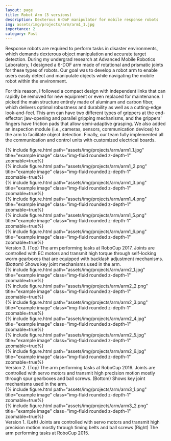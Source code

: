 ```yaml
---
layout: page
title: Robot Arm (3 versions)
description: Dexterous 6-DoF manipulator for mobile response robots
img: assets/img/projects/arm/arm1_1.jpg
importance: 2
category: Past
---
```


Response robots are required to perform tasks in disaster environments, which demands dexterous object manipulation and accurate target detection. During my undergrad research at Advanced Mobile Robotics Laboratory, I designed a 6-DOF arm made of rotational and prismatic joints for these types of robots. Our goal was to develop a robot arm to enable users easily detect and manipulate objects while navigating the mobile robot within the environment.

For this reason, I followed a compact design with independent links that can rapidly be removed for new equipment or even replaced for maintenance. I picked the main structure entirely made of aluminum and carbon fiber, which delivers optimal robustness and durability as well as a cutting-edge look-and-feel. This arm can have two different types of grippers at the end-effector: jaw-opening and parallel gripping mechanisms, and the grippers' fingers have friction pads that allow semi-adaptive grasping. We also added an inspection module (i.e., cameras, sensors, communication devices) to the arm to facilitate object detection. Finally, our team fully implemented all the communication and control units with customized electrical boards.


<div class="row">
    <div class="col-sm mt-3 mt-md-0">
        {% include figure.html path="assets/img/projects/arm/arm1_1.jpg" title="example image" class="img-fluid rounded z-depth-1" zoomable=true%}
    </div>
    <div class="col-sm mt-3 mt-md-0">
        {% include figure.html path="assets/img/projects/arm/arm1_2.png" title="example image" class="img-fluid rounded z-depth-1" zoomable=true%}
    </div>
    <div class="col-sm mt-3 mt-md-0">
        {% include figure.html path="assets/img/projects/arm/arm1_3.png" title="example image" class="img-fluid rounded z-depth-1" zoomable=true%}
    </div>
</div>

<div class="row">
    <div class="col-sm mt-3 mt-md-0">
        {% include figure.html path="assets/img/projects/arm/arm1_4.png" title="example image" class="img-fluid rounded z-depth-1" zoomable=true%}
    </div>
    <div class="col-sm mt-3 mt-md-0">
        {% include figure.html path="assets/img/projects/arm/arm1_5.png" title="example image" class="img-fluid rounded z-depth-1" zoomable=true%}
    </div>
    <div class="col-sm mt-3 mt-md-0">
        {% include figure.html path="assets/img/projects/arm/arm1_6.png" title="example image" class="img-fluid rounded z-depth-1" zoomable=true%}
    </div>
</div>
<div class="caption">
    Version 3. (Top) The arm performing tasks at RoboCup 2017. Joints are controlled with EC motors and transmit high torque through self-locking worm gearboxes that are equipped with backlash adjustment mechanisms. (Bottom) Shows key joint mechanisms used in the arm.
</div>




<div class="row">
    <div class="col-sm mt-3 mt-md-0">
        {% include figure.html path="assets/img/projects/arm/arm2_1.jpg" title="example image" class="img-fluid rounded z-depth-1" zoomable=true%}
    </div>
    <div class="col-sm mt-3 mt-md-0">
        {% include figure.html path="assets/img/projects/arm/arm2_2.png" title="example image" class="img-fluid rounded z-depth-1" zoomable=true%}
    </div>
    <div class="col-sm mt-3 mt-md-0">
        {% include figure.html path="assets/img/projects/arm/arm2_3.png" title="example image" class="img-fluid rounded z-depth-1" zoomable=true%}
    </div>
</div>
<div class="row">
    <div class="col-sm mt-3 mt-md-0">
        {% include figure.html path="assets/img/projects/arm/arm2_4.jpg" title="example image" class="img-fluid rounded z-depth-1" zoomable=true%}
    </div>
    <div class="col-sm mt-3 mt-md-0">
        {% include figure.html path="assets/img/projects/arm/arm2_5.jpg" title="example image" class="img-fluid rounded z-depth-1" zoomable=true%}
    </div>
    <div class="col-sm mt-3 mt-md-0">
        {% include figure.html path="assets/img/projects/arm/arm2_6.jpg" title="example image" class="img-fluid rounded z-depth-1" zoomable=true%}
    </div>
</div>
<div class="caption">
    Version 2. (Top) The arm performing tasks at RoboCup 2016. Joints are controlled with servo motors and transmit high precision motion mostly through spur gearboxes and ball screws. (Bottom) Shows key joint mechanisms used in the arm.
</div>


<div class="row justify-content-sm-center">
    <div class="col-sm-8 mt-3 mt-md-0">
        {% include figure.html path="assets/img/projects/arm/arm3_1.png" title="example image" class="img-fluid rounded z-depth-1" zoomable=true%}
    </div>  
    <div class="col-sm-4 mt-3 mt-md-0">
        {% include figure.html path="assets/img/projects/arm/arm3_2.png" title="example image" class="img-fluid rounded z-depth-1" zoomable=true%}
    </div>
</div>
<div class="caption">
    Version 1. (Left) Joints are controlled with servo motors and transmit high precision motion mostly through timing belts and ball screws (Right) The arm performing tasks at RoboCup 2015.
</div>
